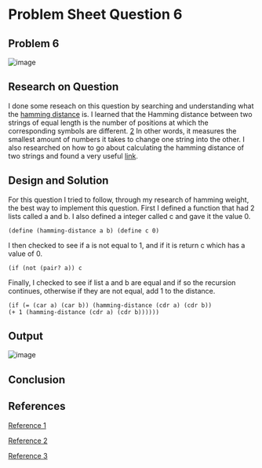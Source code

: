 # **Problem Sheet Question 6**

## Problem 6

![image](https://user-images.githubusercontent.com/14197773/38027842-f3ea7520-3288-11e8-822c-a4cba0364b80.png)

## Research on Question
I done some reseach on this question by searching and understanding what the [hamming distance](https://en.wikipedia.org/wiki/Hamming_distance) is. I learned that the Hamming distance between two strings of equal length is the number of positions at which the corresponding symbols are different. [2](https://en.wikipedia.org/wiki/Hamming_distance) In other words, it measures the smallest amount of numbers it takes to change one string into the other. I also researched on how to go about calculating the hamming distance of two strings and found a very useful [link](https://classroom.synonym.com/calculate-hamming-distance-2656.html).

## Design and Solution
For this question I tried to follow, through my research of hamming weight, the best way to implement this question. First I defined a function that had 2 lists called a and b. I also defined a integer called c and gave it the value 0.

`
(define (hamming-distance a b)
(define c 0)
`

I then checked to see if a is not equal to 1, and if it is return c which has a value of 0.

`
    (if (not (pair? a))
        c
`

Finally, I checked to see if list a and b are equal and if so the recursion continues, otherwise if they are not equal, add 1 to the distance.

```
(if (= (car a) (car b)) (hamming-distance (cdr a) (cdr b))
(+ 1 (hamming-distance (cdr a) (cdr b))))))
```

## Output

![image](https://user-images.githubusercontent.com/14197773/38036014-a696e064-329d-11e8-9420-c0f987f7d43f.png)

## Conclusion

## References
[Reference 1](https://classroom.synonym.com/calculate-hamming-distance-2656.html)

[Reference 2](https://en.wikipedia.org/wiki/Hamming_distance)

[Reference 3](https://classroom.synonym.com/calculate-hamming-distance-2656.html)